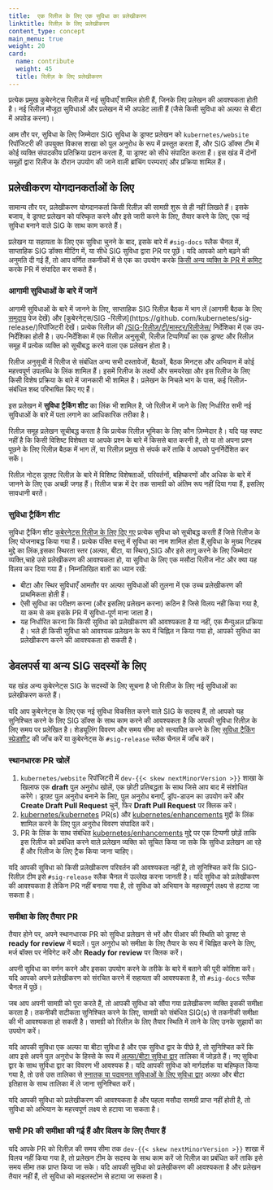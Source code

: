 ```yaml
---
title:  एक रिलीज के लिए एक सुविधा का प्रलेखीकरण
linktitle: रिलीज़ के लिए प्रलेखीकरण
content_type: concept
main_menu: true
weight: 20
card:
  name: contribute
  weight: 45
  title: रिलीज़ के लिए प्रलेखीकरण
---
```

<!-- overview -->

प्रत्येक प्रमुख कुबेरनेट्स रिलीज़ में नई सुविधाएँ शामिल होती हैं, जिनके लिए प्रलेखन की आवश्यकता होती है। नई रिलीज़ मौजूदा सुविधाओं और प्रलेखन में भी अपडेट लाती हैं (जैसे किसी सुविधा को अल्फा से बीटा में अपग्रेड करना)।

आम तौर पर, सुविधा के लिए जिम्मेदार SIG सुविधा के ड्राफ्ट प्रलेखन को `kubernetes/website` रिपॉजिटरी की उपयुक्त विकास शाखा को पुल अनुरोध के रूप में प्रस्तुत करता हैं, और SIG डॉक्स टीम में कोई व्यक्ति संपादकीय प्रतिक्रिया प्रदान करता हैं, या ड्राफ्ट को सीधे संपादित करता हैं। इस खंड में दोनों समूहों द्वारा रिलीज के दौरान उपयोग की जाने वाली ब्रांचिंग परम्पराएं और प्रक्रिया शामिल हैं।



<!-- body -->

## प्रलेखीकरण योगदानकर्ताओं के लिए

सामान्य तौर पर, प्रलेखीकरण योगदानकर्ता किसी रिलीज़ की सामग्री शुरू से ही नहीं लिखते हैं।
इसके बजाय, वे ड्राफ्ट प्रलेखन को परिष्कृत करने और इसे जारी करने के लिए, तैयार करने के लिए, एक नई सुविधा बनाने वाले SIG के साथ काम करते हैं।

प्रलेखन या सहायता के लिए एक सुविधा चुनने के बाद, इसके बारे में `#sig-docs` स्लैक चैनल में, साप्ताहिक SIG डॉक्स मीटिंग में, या सीधे SIG सुविधा द्वारा PR पर पूछें। यदि आपको आगे बढ़ने की अनुमति दी गई हैं, तो आप वर्णित तकनीकों में से एक का उपयोग करके [किसी अन्य व्यक्ति के PR में कमिट](/docs/contribute/review/for-approvers/#commit-into-another-persons-pr) करके PR में संपादित कर सकते हैं।

### आगामी सुविधाओं के बारे में जानें

आगामी सुविधाओं के बारे में जानने के लिए, साप्ताहिक SIG रिलीज़ बैठक में भाग लें (आगामी बैठक के लिए [समुदाय](/community/) पेज देखें) और [कुबेरनेट्स/SIG -रिलीज़](https://github. com/kubernetes/sig-release/)रिपॉजिटरी देखें। प्रत्येक रिलीज़ की [/SIG-रिलीज़/ट्री/मास्टर/रिलीजेस/](https://github.com/kubernetes/sig-release/tree/master/releases) निर्देशिका में एक उप-निर्देशिका होती है। उप-निर्देशिका में एक रिलीज़ अनुसूची, रिलीज़ टिप्पणियाँ का एक ड्राफ्ट और रिलीज़ समूह में प्रत्येक व्यक्ति को सूचीबद्ध करने वाला एक प्रलेखन होता है।

रिलीज अनुसूची में रिलीज से संबंधित अन्य सभी दस्तावेजों, बैठकों, बैठक मिनट्स और अभियान में कोई महत्त्वपूर्ण उपलब्धि के लिंक शामिल हैं। इसमें रिलीज के लक्ष्यों और समयरेखा और इस रिलीज के लिए किसी विशेष प्रक्रिया के बारे में जानकारी भी शामिल है। प्रलेखन के निचले भाग के पास, कई रिलीज़-संबंधित शब्द परिभाषित किए गए हैं।

इस प्रलेखन में **सुविधा ट्रैकिंग शीट** का लिंक भी शामिल है, जो रिलीज में जाने के लिए निर्धारित सभी नई सुविधाओं के बारे में पता लगाने का आधिकारिक तरीका है।

रिलीज़ समूह प्रलेखन सूचीबद्ध करता है कि प्रत्येक रिलीज़ भूमिका के लिए कौन ज़िम्मेदार है। यदि यह स्पष्ट नहीं है कि किसी विशिष्ट विशेषता या आपके प्रश्न के बारे में किससे बात करनी है, तो या तो अपना प्रश्न पूछने के लिए रिलीज़ बैठक में भाग लें, या रिलीज़ प्रमुख से संपर्क करें ताकि वे आपको पुनर्निर्देशित कर सकें।

रिलीज़ नोट्स ड्राफ़्ट रिलीज़ के बारे में विशिष्ट विशेषताओं, परिवर्तनों, बहिष्करणों और अधिक के बारे में जानने के लिए एक अच्छी जगह हैं। रिलीज चक्र में देर तक सामग्री को अंतिम रूप नहीं दिया गया हैं, इसलिए सावधानी बरतें।

### सुविधा ट्रैकिंग शीट

सुविधा ट्रैकिंग शीट [कुबेरनेट्स रिलीज के लिए दिए गए](https://github.com/kubernetes/sig-release/tree/master/releases) प्रत्येक सुविधा को सूचीबद्ध करती हैं जिसे रिलीज के लिए योजनाबद्ध किया गया हैं।
प्रत्येक पंक्ति वस्तु में सुविधा का नाम शामिल होता हैं,सुविधा के मुख्य गिटहब मुद्दे का लिंक,इसका स्थिरता स्तर (अल्फा, बीटा, या स्थिर),SIG और इसे लागू करने के लिए जिम्मेदार व्यक्ति,चाहे उसे प्रलेखीकरण की आवश्यकता हो,
या सुविधा के लिए एक मसौदा रिलीज नोट और क्या यह विलय कर दिया गया हैं। निम्नलिखित बातों का ध्यान रखें:

- बीटा और स्थिर सुविधाएँ आमतौर पर अल्फा सुविधाओं की तुलना में एक उच्च प्रलेखीकरण की प्राथमिकता होती हैं।
- ऐसी सुविधा का परीक्षण करना (और इसलिए प्रलेखन करना) कठिन है जिसे विलय नहीं किया गया है, या कम से कम इसके PR में सुविधा-पूर्ण माना जाता है।
- यह निर्धारित करना कि किसी सुविधा को प्रलेखीकरण की आवश्यकता है या नहीं, एक मैन्युअल प्रक्रिया है। भले ही किसी सुविधा को आवश्यक प्रलेखन के रूप में चिह्नित न किया गया हो, आपको सुविधा का प्रलेखीकरण करने की आवश्यकता हो सकती है।

## डेवलपर्स या अन्य SIG सदस्यों के लिए

यह खंड अन्य कुबेरनेट्स SIG के सदस्यों के लिए सूचना है जो रिलीज के लिए नई सुविधाओं का प्रलेखीकरण करते हैं।

यदि आप कुबेरनेट्स के लिए एक नई सुविधा विकसित करने वाले SIG के सदस्य हैं, तो आपको यह सुनिश्चित करने के लिए SIG डॉक्स के साथ काम करने की आवश्यकता है कि आपकी सुविधा रिलीज़ के लिए समय पर प्रलेखित है। शेड्यूलिंग विवरण और समय सीमा को सत्यापित करने के लिए [सुविधा ट्रैकिंग स्प्रेडशीट](https://github.com/kubernetes/sig-release/tree/master/releases) की जाँच करें या कुबेरनेट्स के `#sig-release` स्लैक चैनल में जाँच करें।

### स्थानधारक PR खोलें

1. `kubernetes/website` रिपॉजिटरी में `dev-{{< skew nextMinorVersion >}}` शाखा के खिलाफ एक **draft** पुल अनुरोध खोलें, एक छोटी प्रतिबद्धता के साथ जिसे आप बाद में संशोधित करेंगे। ड्राफ़्ट पुल अनुरोध बनाने के लिए, पुल अनुरोध बनाएँ, ड्रॉप-डाउन का उपयोग करें और **Create Draft Pull Request** चुनें, फिर **Draft Pull Request** पर क्लिक करें।
2. [kubernetes/kubernetes](https://github.com/kubernetes/kubernetes) PR(s) और [kubernetes/enhancements](https://github.com/kubernetes/enhancements) मुद्दों के लिंक शामिल करने के लिए पुल अनुरोध विवरण संपादित करें।
3. PR के लिंक के साथ संबंधित [kubernetes/enhancements](https://github.com/kubernetes/enhancements) मुद्दे पर एक टिप्पणी छोड़ें ताकि इस रिलीज को प्रबंधित करने वाले प्रलेखन व्यक्ति को सूचित किया जा सके कि सुविधा प्रलेखन आ रहे हैं और रिलीज के लिए ट्रैक किया जाना चाहिए।

यदि आपकी सुविधा को किसी प्रलेखीकरण परिवर्तन की आवश्यकता नहीं है, तो सुनिश्चित करें कि SIG-रिलीज़ टीम इसे `#sig-release` स्लैक चैनल में उल्लेख करना जानती है। यदि सुविधा को प्रलेखीकरण की आवश्यकता है लेकिन PR नहीं बनाया गया है, तो सुविधा को अभियान के महत्त्वपूर्ण लक्ष्य से हटाया जा सकता है।

### समीक्षा के लिए तैयार PR

तैयार होने पर, अपने स्थानधारक PR को सुविधा प्रलेखन से भरें और पीआर की स्थिति को ड्राफ्ट से **ready for review** में बदलें। पुल अनुरोध को समीक्षा के लिए तैयार के रूप में चिह्नित करने के लिए, मर्ज बॉक्स पर नेविगेट करें और **Ready for review** पर क्लिक करें। 

अपनी सुविधा का वर्णन करने और इसका उपयोग करने के तरीके के बारे में बताने की पूरी कोशिश करें। यदि आपको अपने प्रलेखीकरण को संरचित करने में सहायता की आवश्यकता है, तो `#sig-docs` स्लैक चैनल में पूछें।

जब आप अपनी सामग्री को पूरा करते हैं, तो आपकी सुविधा को सौंपा गया प्रलेखीकरण व्यक्ति इसकी समीक्षा करता है।
तकनीकी सटीकता सुनिश्चित करने के लिए, सामग्री को संबंधित SIG(s) से तकनीकी समीक्षा की भी आवश्यकता हो सकती है।
सामग्री को रिलीज़ के लिए तैयार स्थिति में लाने के लिए उनके सुझावों का उपयोग करें।

यदि आपकी सुविधा एक अल्फा या बीटा सुविधा है और एक सुविधा द्वार के पीछे है, तो सुनिश्चित करें कि आप इसे अपने पुल अनुरोध के हिस्से के रूप में [अल्फा/बीटा सुविधा द्वार](/docs/reference/command-line-tools-reference/feature-gates/#feature-gates-for-alpha-or-beta-features) तालिका में जोड़ते हैं। नए सुविधा द्वार के साथ सुविधा द्वार का विवरण भी आवश्यक है। यदि आपकी सुविधा को मार्गदर्शक या बहिष्कृत किया गया है, तो उसे उस तालिका से [स्नातक या पदावनत सुविधाओं के लिए सुविधा द्वार](/docs/reference/command-line-tools-reference/feature-gates/#feature-gates-for-graduated-or-deprecated-features) अल्फ़ा और बीटा इतिहास के साथ तालिका में ले जाना सुनिश्चित करें।

यदि आपकी सुविधा को प्रलेखीकरण की आवश्यकता है और पहला मसौदा सामग्री प्राप्त नहीं होती है, तो सुविधा को अभियान के महत्त्वपूर्ण लक्ष्य से हटाया जा सकता है।

### सभी PR की समीक्षा की गई हैं और विलय के लिए तैयार हैं

यदि आपके PR को रिलीज़ की समय सीमा तक `dev-{{< skew nextMinorVersion >}}` शाखा में विलय नहीं किया गया है, तो प्रलेखन टीम के सदस्य के साथ काम करें जो रिलीज़ का प्रबंधित करें ताकि इसे समय सीमा तक प्राप्त किया जा सके। यदि आपकी सुविधा को प्रलेखीकरण की आवश्यकता है और प्रलेखन तैयार नहीं हैं, तो सुविधा को माइलस्टोन से हटाया जा सकता है।